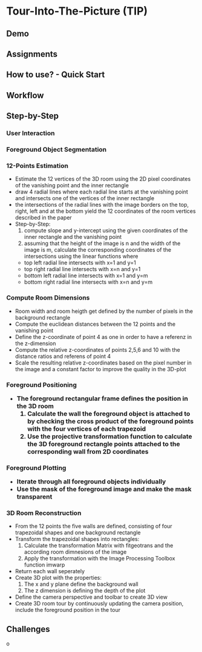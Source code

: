 <h1>Tour-Into-The-Picture (TIP)</h1>


<h2>Demo</h2>


<h2>Assignments</h2>


<h2>How to use? - Quick Start</h2>


<h2>Workflow</h2>


<h2>Step-by-Step</h2>

<h3>User Interaction</h3>

<h3>Foreground Object Segmentation</h3>

<h3>12-Points Estimation</h3>

  - Estimate the 12 vertices of the 3D room using the 2D pixel coordinates of the vanishing point and the inner rectangle
  - draw 4 radial lines where each radial line starts at the vanishing point and intersects one of the vertices of the inner rectangle
  - the intersections of the radial lines with the image borders on the top, right, left and at the bottom yield the 12 coordinates of the room vertices described in the paper
  - Step-by-Step:
    1. compute slope and y-intercept using the given coordinates of the inner rectangle and the vanishing point
    2. assuming that the height of the image is n and the width of the image is m, calculate the corresponding coordinates of the intersections using the linear functions where
      - top left radial line intersects with x=1 and y=1
      - top right radial line intersects with x=n and y=1
      - bottom left radial line intersects with x=1 and y=m
      - bottom right radial line intersects with x=n and y=m

<h3>Compute Room Dimensions</h3>

  - Room width and room heigth get defined by the number of pixels in the background rectangle
  - Compute the euclidean distances between the 12 points and the vanishing point
  - Define the z-coordinate of point 4 as one in order to have a referenz in the z-dimension
  - Compute the relative z-coordinates of points 2,5,6 and 10 with the distance ratios and referens of point 4
  - Scale the resulting relative z-coordinates based on the pixel number in the image and a constant factor to improve the quality in the 3D-plot


<h3>Foreground Positioning  
  
  - The foreground rectangular frame defines the position in the 3D room
     1. Calculate the wall the foreground object is attached to by checking the cross product of the foreground points with the four vertices of each trapezoid
     2. Use the projective transformation function to calculate the 3D foreground rectangle points attached to the corresponding wall from 2D coordinates

<h3>Foreground Plotting

  - Iterate through all foreground objects individually
  - Use the mask of the foreground image and make the mask transparent

<h3>3D Room Reconstruction</h3>

  - From the 12 points the five walls are defined, consisting of four trapezoidal shapes and one background rectangle 
  - Transform the trapezoidal shapes into rectangles:
     1. Calculate the transformation Matrix with fitgeotrans and the according room dimnesions of the image
     2. Apply the transformation with the Image Processing Toolbox function imwarp
  - Return each wall seperately
  - Create 3D plot with the properties: 
     1. The x and y plane define the background wall
     2. The z dimension is defining the depth of the plot 
  - Define the camera perspective and toolbar to create 3D view 
  - Create 3D room tour by continuously updating the camera position, include the foreground position in the tour

<h2>Challenges</h2>o
